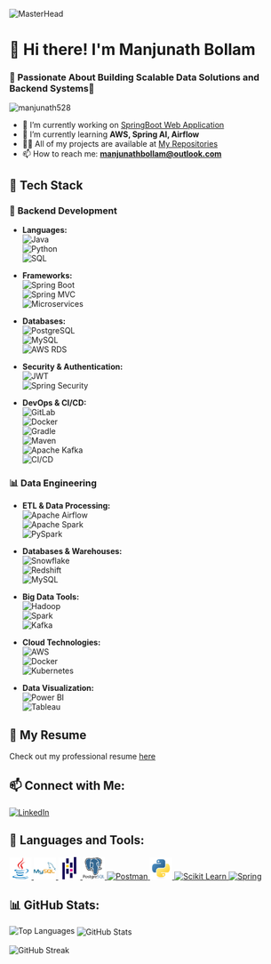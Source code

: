![MasterHead](https://github.com/user-attachments/assets/e6799466-703d-43ff-97b9-fe11608e4af2)

# 👋 Hi there! I'm Manjunath Bollam
### 🌟 Passionate About Building Scalable Data Solutions and Backend Systems🌟

<p align="left"> <img src="https://komarev.com/ghpvc/?username=manjunath528&label=Profile%20views&color=0e75b6&style=flat" alt="manjunath528" /> </p>

- 🔭 I’m currently working on [SpringBoot Web Application](https://github.com/manjunath528/springboot-application)
- 🌱 I’m currently learning **AWS, Spring AI, Airflow**
- 👨‍💻 All of my projects are available at [My Repositories](https://github.com/manjunath528?tab=repositories)
- 📫 How to reach me: **manjunathbollam@outlook.com**

## 🌱 Tech Stack

### 🚀 **Backend Development**
- **Languages:**  
  ![Java](https://img.shields.io/badge/-Java-black?style=for-the-badge&logo=java)  
  ![Python](https://img.shields.io/badge/-Python-black?style=for-the-badge&logo=python)  
  ![SQL](https://img.shields.io/badge/-SQL-black?style=for-the-badge&logo=postgresql)
  
- **Frameworks:**  
  ![Spring Boot](https://img.shields.io/badge/-Spring%20Boot-black?style=for-the-badge&logo=spring)  
  ![Spring MVC](https://img.shields.io/badge/-Spring%20MVC-black?style=for-the-badge&logo=spring)  
  ![Microservices](https://img.shields.io/badge/-Microservices-black?style=for-the-badge&logo=docker)

- **Databases:**  
  ![PostgreSQL](https://img.shields.io/badge/-PostgreSQL-black?style=for-the-badge&logo=postgresql)  
  ![MySQL](https://img.shields.io/badge/-MySQL-black?style=for-the-badge&logo=mysql)  
  ![AWS RDS](https://img.shields.io/badge/-AWS%20RDS-black?style=for-the-badge&logo=amazonaws)

- **Security & Authentication:**  
  ![JWT](https://img.shields.io/badge/-JWT-black?style=for-the-badge&logo=javascript)  
  ![Spring Security](https://img.shields.io/badge/-Spring%20Security-black?style=for-the-badge&logo=spring)

- **DevOps & CI/CD:**  
  ![GitLab](https://img.shields.io/badge/-GitLab-black?style=for-the-badge&logo=gitlab)  
  ![Docker](https://img.shields.io/badge/-Docker-black?style=for-the-badge&logo=docker)  
  ![Gradle](https://img.shields.io/badge/-Gradle-black?style=for-the-badge&logo=gradle)  
  ![Maven](https://img.shields.io/badge/-Maven-black?style=for-the-badge&logo=apachemaven)  
  ![Apache Kafka](https://img.shields.io/badge/-Kafka-black?style=for-the-badge&logo=apachekafka)  
  ![CI/CD](https://img.shields.io/badge/-CI%2FCD-black?style=for-the-badge&logo=githubactions)  

### 📊 **Data Engineering**

- **ETL & Data Processing:**  
  ![Apache Airflow](https://img.shields.io/badge/-Apache%20Airflow-black?style=for-the-badge&logo=apacheairflow)  
  ![Apache Spark](https://img.shields.io/badge/-Apache%20Spark-black?style=for-the-badge&logo=apachehadoop)  
  ![PySpark](https://img.shields.io/badge/-PySpark-black?style=for-the-badge&logo=apachehadoop)

- **Databases & Warehouses:**  
  ![Snowflake](https://img.shields.io/badge/-Snowflake-black?style=for-the-badge&logo=snowflake)  
  ![Redshift](https://img.shields.io/badge/-Redshift-black?style=for-the-badge&logo=amazonaws)  
  ![MySQL](https://img.shields.io/badge/-MySQL-black?style=for-the-badge&logo=mysql)  

- **Big Data Tools:**  
  ![Hadoop](https://img.shields.io/badge/-Hadoop-black?style=for-the-badge&logo=apachehadoop)  
  ![Spark](https://img.shields.io/badge/-Spark-black?style=for-the-badge&logo=apachehadoop)  
  ![Kafka](https://img.shields.io/badge/-Kafka-black?style=for-the-badge&logo=apachekafka)

- **Cloud Technologies:**  
  ![AWS](https://img.shields.io/badge/-AWS-black?style=for-the-badge&logo=amazonaws)  
  ![Docker](https://img.shields.io/badge/-Docker-black?style=for-the-badge&logo=docker)  
  ![Kubernetes](https://img.shields.io/badge/-Kubernetes-black?style=for-the-badge&logo=kubernetes)

- **Data Visualization:**  
  ![Power BI](https://img.shields.io/badge/-Power%20BI-black?style=for-the-badge&logo=powerbi)  
  ![Tableau](https://img.shields.io/badge/-Tableau-black?style=for-the-badge&logo=tableau)


## 📄 My Resume
Check out my professional resume [here](https://drive.google.com/file/d/1rKboiUyoc-wUU0xogA-R21mp2SUBOERg/view?usp=share_link)

## 📫 Connect with Me:
<a href="https://www.linkedin.com/in/manjunath-reddy-bollam-29bb69240" target="blank"><img align="center" src="https://raw.githubusercontent.com/rahuldkjain/github-profile-readme-generator/master/src/images/icons/Social/linked-in-alt.svg" alt="LinkedIn" height="30" width="40" /></a>

## 🚀 Languages and Tools:
<p align="left"> <a href="https://www.java.com" target="_blank"> <img src="https://raw.githubusercontent.com/devicons/devicon/master/icons/java/java-original.svg" alt="Java" width="40" height="40"/> </a> 
<a href="https://www.mysql.com/" target="_blank"> <img src="https://raw.githubusercontent.com/devicons/devicon/master/icons/mysql/mysql-original-wordmark.svg" alt="MySQL" width="40" height="40"/> </a> 
<a href="https://pandas.pydata.org/" target="_blank"> <img src="https://raw.githubusercontent.com/devicons/devicon/2ae2a900d2f041da66e950e4d48052658d850630/icons/pandas/pandas-original.svg" alt="Pandas" width="40" height="40"/> </a> 
<a href="https://www.postgresql.org" target="_blank"> <img src="https://raw.githubusercontent.com/devicons/devicon/master/icons/postgresql/postgresql-original-wordmark.svg" alt="PostgreSQL" width="40" height="40"/> </a> 
<a href="https://postman.com" target="_blank"> <img src="https://www.vectorlogo.zone/logos/getpostman/getpostman-icon.svg" alt="Postman" width="40" height="40"/> </a> 
<a href="https://www.python.org" target="_blank"> <img src="https://raw.githubusercontent.com/devicons/devicon/master/icons/python/python-original.svg" alt="Python" width="40" height="40"/> </a> 
<a href="https://scikit-learn.org/" target="_blank"> <img src="https://upload.wikimedia.org/wikipedia/commons/0/05/Scikit_learn_logo_small.svg" alt="Scikit Learn" width="40" height="40"/> </a> 
<a href="https://spring.io/" target="_blank"> <img src="https://www.vectorlogo.zone/logos/springio/springio-icon.svg" alt="Spring" width="40" height="40"/> </a> </p>

## 📊 GitHub Stats:
<p><img align="left" src="https://github-readme-stats.vercel.app/api/top-langs?username=manjunath528&show_icons=true&locale=en&layout=compact" alt="Top Languages" /></p>

<p>&nbsp;<img align="center" src="https://github-readme-stats.vercel.app/api?username=manjunath528&show_icons=true&locale=en" alt="GitHub Stats" /></p>

<p><img align="center" src="https://github-readme-streak-stats.herokuapp.com/?user=manjunath528&" alt="GitHub Streak" /></p>

